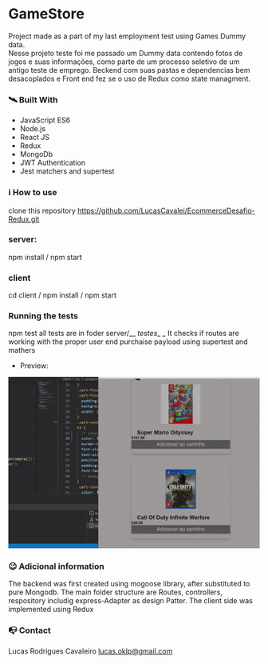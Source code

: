 # GameStore

Project made as a part of my last employment test using Games Dummy data.  
Nesse projeto teste foi me passado um Dummy data contendo fotos de jogos e suas informações, como
parte de um processo seletivo de um antigo teste de emprego.
Beckend com suas pastas e dependencias bem desacoplados e 
Front end fez se o uso de Redux como state managment.

### 🛰️ Built With

- JavaScript ES6
- Node.js
- React JS
- Redux
- MongoDb
- JWT Authentication
- Jest matchers and supertest

### ℹ️ How to use

clone this repository
https://github.com/LucasCavalei/EcommerceDesafio-Redux.git

### server:
npm install / npm start

### client
cd client
   / npm install
/ npm start

### Running the tests

npm test
all tests are in foder server/__ _testes__ _ 
 It checks if routes are working with the proper user end purchaise payload
using supertest and mathers 

- Preview:

<img src="./client/src/assets/previewProject.gif" width="515"/>

### 😉 Adicional information
The backend was first created using mogoose library, after substituted to pure Mongodb.
The main folder structure are Routes, controllers, respository includig express-Adapter as design Patter.
The client side was implemented using Redux

### 📭 Contact

Lucas Rodrigues Cavaleiro lucas.oklp@gmail.com
